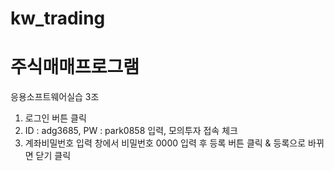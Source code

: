# kw_trading
# 주식매매프로그램
응용소프트웨어실습 3조


1. 로그인 버튼 클릭
2. ID : adg3685, PW : park0858 입력, 모의투자 접속 체크
3. 계좌비밀번호 입력 창에서 비밀번호 0000 입력 후 등록 버튼 클릭 & 등록으로 바뀌면 닫기 클릭
